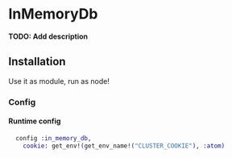 # InMemoryDb

**TODO: Add description**

## Installation

Use it as module, run as node!

### Config

#### Runtime config

```elixir
  config :in_memory_db,
    cookie: get_env!(get_env_name!("CLUSTER_COOKIE"), :atom)
```

